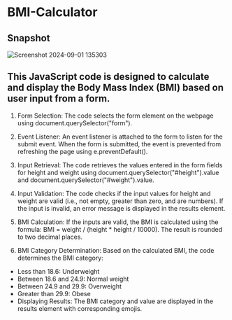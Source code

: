 # BMI-Calculator

## Snapshot

![Screenshot 2024-09-01 135303](https://github.com/user-attachments/assets/24b10ac3-675d-4f40-b2dc-cbf10fb840dd)


## This JavaScript code is designed to calculate and display the Body Mass Index (BMI) based on user input from a form.

1. Form Selection: The code selects the form element on the webpage using document.querySelector("form").

2. Event Listener: An event listener is attached to the form to listen for the submit event. When the form is submitted, the event is prevented from refreshing the page using e.preventDefault().

3. Input Retrieval: The code retrieves the values entered in the form fields for height and weight using document.querySelector("#height").value and document.querySelector("#weight").value.

4. Input Validation: The code checks if the input values for height and weight are valid (i.e., not empty, greater than zero, and are numbers). If the input is invalid, an error message is displayed in the results element.

5. BMI Calculation: If the inputs are valid, the BMI is calculated using the formula: BMI = weight / (height * height / 10000). The result is rounded to two decimal places.

6. BMI Category Determination: Based on the calculated BMI, the code determines the BMI category:

* Less than 18.6: Underweight
* Between 18.6 and 24.9: Normal weight
* Between 24.9 and 29.9: Overweight
* Greater than 29.9: Obese
* Displaying Results: The BMI category and value are displayed in the results element with corresponding emojis.
